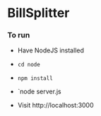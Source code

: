 # BillSplitter

### To run

 * Have NodeJS installed

 * `cd node`

 * `npm install`

 * `node server.js

 * Visit http://localhost:3000

